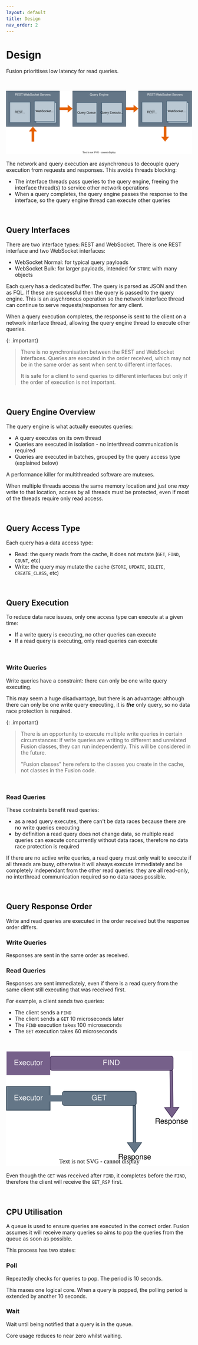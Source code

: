 ```yaml
---
layout: default
title: Design
nav_order: 2
---
```


# Design

Fusion prioritises low latency for read queries.


<br/>

![Fusion design](images/design_overview.svg)

The network and query execution are asynchronous to decouple query execution from requests and responses. This avoids threads blocking:

- The interface threads pass queries to the query engine, freeing the interface thread(s) to service other network operations
- When a query completes, the query engine passes the response to the interface, so the query engine thread can execute other queries


<br/>


## Query Interfaces
There are two interface types: REST and WebSocket. There is one REST interface and two WebSocket interfaces:

- WebSocket Normal: for typical query payloads
- WebSocket Bulk: for larger payloads, intended for `STORE` with many objects

Each query has a dedicated buffer. The query is parsed as JSON and then as FQL. If these are successful then the query is passed to the query engine. This is an asychronous operation so the network interface thread can continue to serve requests/responses for any client.

When a query execution completes, the response is sent to the client on a network interface thread, allowing the query engine thread to execute other queries.

{: .important}
> There is no synchronisation between the REST and WebSocket interfaces. Queries are executed in the order received, which may not be in the same order as sent when sent to different interfaces.
>
> It is safe for a client to send queries to different interfaces but only if the order of execution is not important.

<br/>


## Query Engine Overview
The query engine is what actually executes queries:

- A query executes on its own thread
- Queries are executed in isolation - no interthread communication is required
- Queries are executed in batches, grouped by the query access type (explained below)

A performance killer for multithreaded software are mutexes.

When multiple threads access the same memory location and just one _may_ write to that location, access by all threads must be protected, even if most of the threads  require only read access.  


<br/>


## Query Access Type
Each query has a data access type:

- Read: the query reads from the cache, it does not mutate (`GET`, `FIND`, `COUNT`, etc)
- Write: the query may mutate the cache (`STORE`, `UPDATE`, `DELETE`, `CREATE_CLASS`, etc)


<br/>


## Query Execution
To reduce data race issues, only one access type can execute at a given time:

- If a write query is executing, no other queries can execute
- If a read query is executing, only read queries can execute


<br/>


### Write Queries
Write queries have a constraint: there can only be one write query executing.

This may seem a huge disadvantage, but there is an advantage: although there can only be one write query executing, it is _**the**_ only query, so no data race protection is required. 



{: .important}
> There is an opportunity to execute multiple write queries in certain circumstances: if write queries are writing to different and unrelated Fusion classes, they can run independently. This will be considered in the future.
>
>"Fusion classes" here refers to the classes you create in the cache, not classes in the Fusion code.


<br/>


### Read Queries
These contraints benefit read queries:
- as a read query executes, there can't be data races because there are no write queries executing
- by definition a read query does not change data, so multiple read queries can execute concurrently without data races, therefore no data race protection is required

If there are no active write queries, a read query must only wait to execute if all threads are busy, otherwise it will always execute immediately and be completely independant from the other read queries: they are all read-only, no interthread communication required so no data races possible.


<br/>


## Query Response Order
Write and read queries are executed in the order received but the response order differs.


### Write Queries
Responses are sent in the same order as received.


### Read Queries
Responses are sent immediately, even if there is a read query from the same client still executing that was received first.

For example, a client sends two queries:

- The client sends a `FIND`
- The client sends a `GET` 10 microseconds later
- The `FIND` execution takes 100 microseconds
- The `GET` execution takes 60 microseconds

<br/>

![executors](images/design_executors.svg)


Even though the `GET` was received after `FIND`, it completes before the `FIND`, therefore the client will receive the `GET_RSP` first.


<br/>


## CPU Utilisation
A queue is used to ensure queries are executed in the correct order. Fusion assumes it will receive many queries so aims to pop the queries from the queue as soon as possible.

This process has two states:


### Poll

Repeatedly checks for queries to pop. The period is 10 seconds.

This maxes one logical core. When a query is popped, the polling period is extended by another 10 seconds.


### Wait

Wait until being notified that a query is in the queue.
 
Core usage reduces to near zero whilst waiting.

